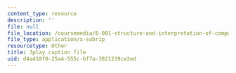```yaml
---
content_type: resource
description: ''
file: null
file_location: /coursemedia/6-001-structure-and-interpretation-of-computer-programs-spring-2005/d4ad18f025a4555cbf7a3821239ce2ed_OscT4N2qq7o.vtt
file_type: application/x-subrip
resourcetype: Other
title: 3play caption file
uid: d4ad18f0-25a4-555c-bf7a-3821239ce2ed
---
```

